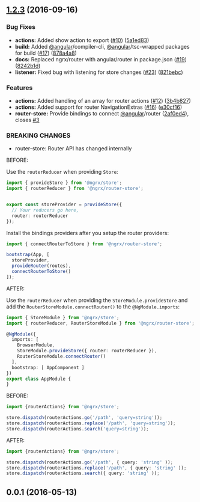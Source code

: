 <a name="1.2.3"></a>
## [1.2.3](https://github.com/ngrx/router-store/compare/v0.0.1...v1.2.3) (2016-09-16)


### Bug Fixes

* **actions:** Added show action to export ([#10](https://github.com/ngrx/router-store/issues/10)) ([5a1ed83](https://github.com/ngrx/router-store/commit/5a1ed83))
* **build:** Added [@angular](https://github.com/angular)/compiler-cli, [@angular](https://github.com/angular)/tsc-wrapped packages for build ([#17](https://github.com/ngrx/router-store/issues/17)) ([878a4a8](https://github.com/ngrx/router-store/commit/878a4a8))
* **docs:** Replaced ngrx/router with angular/router in package.json ([#19](https://github.com/ngrx/router-store/issues/19)) ([8242b1d](https://github.com/ngrx/router-store/commit/8242b1d))
* **listener:** Fixed bug with listening for store changes ([#23](https://github.com/ngrx/router-store/issues/23)) ([821bebc](https://github.com/ngrx/router-store/commit/821bebc))


### Features

* **actions:** Added handling of an array for router actions ([#12](https://github.com/ngrx/router-store/issues/12)) ([3b4b827](https://github.com/ngrx/router-store/commit/3b4b827))
* **actions:** Added support for router NavigationExtras ([#16](https://github.com/ngrx/router-store/issues/16)) ([e30cf16](https://github.com/ngrx/router-store/commit/e30cf16))
* **router-store:** Provide bindings to connect [@angular](https://github.com/angular)/router ([2af0ed4](https://github.com/ngrx/router-store/commit/2af0ed4)), closes [#3](https://github.com/ngrx/router-store/issues/3)


### BREAKING CHANGES

* router-store: Router API has changed internally

BEFORE:

Use the `routerReducer` when providing `Store`:
  ```ts
  import { provideStore } from '@ngrx/store';
  import { routerReducer } from '@ngrx/router-store';
  
  
  export const storeProvider = provideStore({
    // Your reducers go here,
    router: routerReducer
  });
  ```

Install the bindings providers after you setup the router providers:
  ```ts
  import { connectRouterToStore } from '@ngrx/router-store';
  
  bootstrap(App, [
    storeProvider,
    provideRouter(routes),
    connectRouterToStore()
  ]);
  ```

AFTER:

Use the `routerReducer` when providing the `StoreModule.provideStore` and add the `RouterStoreModule.connectRouter()` to the `@NgModule.imports`:

  ```ts
  import { StoreModule } from '@ngrx/store';
  import { routerReducer, RouterStoreModule } from '@ngrx/router-store';

  @NgModule({
    imports: [
      BrowserModule,
      StoreModule.provideStore({ router: routerReducer }),
      RouterStoreModule.connectRouter()
    ],
    bootstrap: [ AppComponent ]
  })
  export class AppModule {
  }
  ```

BEFORE:

```ts
import {routerActions} from '@ngrx/store';

store.dispatch(routerActions.go('/path', 'query=string'));
store.dispatch(routerActions.replace('/path', 'query=string'));
store.dispatch(routerActions.search('query=string'));
```

AFTER:

```ts
import {routerActions} from '@ngrx/store';

store.dispatch(routerActions.go('/path', { query: 'string' ));
store.dispatch(routerActions.replace('/path', { query: 'string' ));
store.dispatch(routerActions.search({ query: 'string' ));
```



<a name="0.0.1"></a>
## 0.0.1 (2016-05-13)



